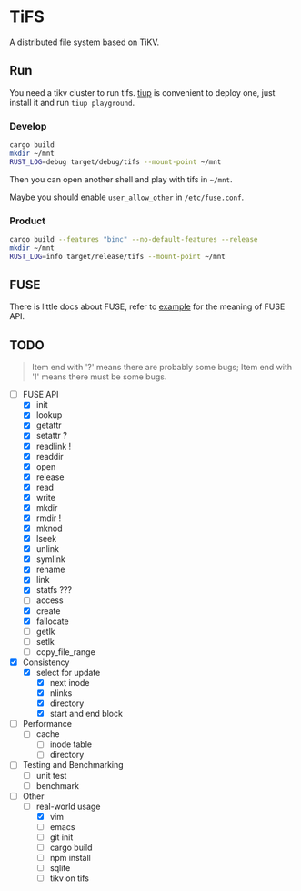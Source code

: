 # TiFS

A distributed file system based on TiKV.

## Run

You need a tikv cluster to run tifs. [tiup](https://github.com/pingcap/tiup) is convenient to deploy one, just install it and run `tiup playground`.

### Develop

```bash
cargo build
mkdir ~/mnt
RUST_LOG=debug target/debug/tifs --mount-point ~/mnt
```

Then you can open another shell and play with tifs in `~/mnt`.

Maybe you should enable `user_allow_other` in `/etc/fuse.conf`.

### Product

```bash
cargo build --features "binc" --no-default-features --release
mkdir ~/mnt
RUST_LOG=info target/release/tifs --mount-point ~/mnt
```

## FUSE
There is little docs about FUSE, refer to [example](https://github.com/cberner/fuser/blob/master/examples/simple.rs) for the meaning of FUSE API.

## TODO

> Item end with '?' means there are probably some bugs; Item end with '!' means there must be some bugs.

- [ ] FUSE API
    - [x] init
    - [x] lookup
    - [x] getattr
    - [x] setattr ?
    - [x] readlink !
    - [x] readdir
    - [x] open
    - [x] release
    - [x] read
    - [x] write
    - [x] mkdir
    - [x] rmdir !
    - [x] mknod
    - [x] lseek
    - [x] unlink
    - [x] symlink
    - [x] rename
    - [x] link
    - [x] statfs ???
    - [ ] access
    - [x] create
    - [x] fallocate
    - [ ] getlk
    - [ ] setlk
    - [ ] copy\_file\_range

- [x] Consistency
    - [x] select for update
        - [x] next inode
        - [x] nlinks
        - [x] directory
        - [x] start and end block

- [ ] Performance
    - [ ] cache
        - [ ] inode table
        - [ ] directory

- [ ] Testing and Benchmarking
    - [ ] unit test
    - [ ] benchmark

- [ ] Other
    - [ ] real-world usage
        - [x] vim
        - [ ] emacs
        - [ ] git init
        - [ ] cargo build
        - [ ] npm install
        - [ ] sqlite
        - [ ] tikv on tifs
